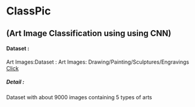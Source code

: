 # **ClassPic**
## (Art Image Classification using using CNN)

#### Dataset : 
Art Images:Dataset : Art Images: Drawing/Painting/Sculptures/Engravings  [Click](https://www.kaggle.com/datasets/thedownhill/art-images-drawings-painting-sculpture-engraving "**Click**")
##### Detail : 
Dataset with about 9000 images containing 5 types of arts



